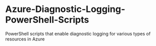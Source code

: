 # Azure-Diagnostic-Logging-PowerShell-Scripts
PowerShell scripts that enable diagnostic logging for various types of resources in Azure

